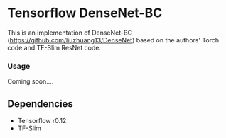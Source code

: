 # Tensorflow DenseNet-BC

This is an implementation of DenseNet-BC (https://github.com/liuzhuang13/DenseNet) based on the authors' Torch code and TF-Slim ResNet code.

### Usage
Coming soon....

Dependencies
------------
- Tensorflow r0.12
- TF-Slim
